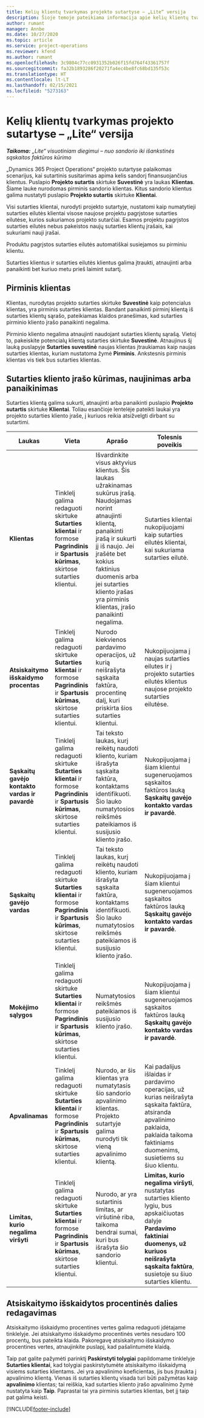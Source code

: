 ```yaml
---
title: Kelių klientų tvarkymas projekto sutartyse – „Lite“ versija
description: Šioje temoje pateikiama informacija apie kelių klientų tvarkymą projekto sutartyse.
author: rumant
manager: Annbe
ms.date: 10/27/2020
ms.topic: article
ms.service: project-operations
ms.reviewer: kfend
ms.author: rumant
ms.openlocfilehash: 3c9804c77cc0931352b026f15fd764f43361757f
ms.sourcegitcommit: fa32b1893286f20271fa4ec4be8fc68bd135f53c
ms.translationtype: HT
ms.contentlocale: lt-LT
ms.lasthandoff: 02/15/2021
ms.locfileid: "5273163"
---
```

# <a name="manage-multiple-customers-on-project-contracts---lite"></a>Kelių klientų tvarkymas projekto sutartyse – „Lite“ versija

_**Taikoma:** „Lite“ visuotiniam diegimui – nuo sandorio iki išankstinės sąskaitos faktūros kūrimo_

„Dynamics 365 Project Operations“ projekto sutartyse palaikomas scenarijus, kai sutartinis susitarimas apima kelis sandorį finansuojančius klientus. Puslapio **Projekto sutartis** skirtuke **Suvestinė** yra laukas **Klientas**. Šiame lauke nurodomas pirminis sandorio klientas. Kitus sandorio klientus galima nustatyti puslapio **Projekto sutartis** skirtuke **Klientai**.

Visi sutarties klientai, nurodyti projekto sutartyje, nustatomi kaip numatytieji sutarties eilutės klientai visose naujose projektu pagrįstose sutarties eilutėse, kurios sukuriamos projekto sutarčiai. Esamos projektu pagrįstos sutarties eilutės nebus pakeistos naujų sutarties klientų įrašais, kai sukuriami nauji įrašai.

Produktu pagrįstos sutarties eilutės automatiškai susiejamos su pirminiu klientu.

Sutarties klientus ir sutarties eilutės klientus galima įtraukti, atnaujinti arba panaikinti bet kuriuo metu prieš laimint sutartį.

## <a name="primary-customer"></a>Pirminis klientas

Klientas, nurodytas projekto sutarties skirtuke **Suvestinė** kaip potencialus klientas, yra pirminis sutarties klientas. Bandant panaikinti pirminį klientą iš sutarties klientų sąrašo, pateikiamas klaidos pranešimas, kad sutarties pirminio kliento įrašo panaikinti negalima.

Pirminio kliento negalima atnaujinti naudojant sutarties klientų sąrašą. Vietoj to, pakeiskite potencialų klientą sutarties skirtuke **Suvestinė**. Atnaujinus šį lauką puslapyje **Sutarties suvestinė** naujas klientas įtraukiamas kaip naujas sutarties klientas, kuriam nustatoma žymė **Pirminis**. Ankstesnis pirminis klientas vis tiek bus sutarties klientas.

## <a name="create-update-or-delete-a-contract-customer-record"></a>Sutarties kliento įrašo kūrimas, naujinimas arba panaikinimas

Sutarties klientą galima sukurti, atnaujinti arba panaikinti puslapio **Projekto sutartis** skirtuke **Klientai**. Toliau esančioje lentelėje pateikti laukai yra projekto sutarties kliento įraše, į kuriuos reikia atsižvelgti dirbant su sutartimi.

| Laukas | Vieta | Aprašo | Tolesnis poveikis |
| --- | --- | --- | --- |
| **Klientas** | Tinklelį galima redaguoti skirtuke **Sutarties klientai** ir formose **Pagrindinis** ir **Spartusis kūrimas**, skirtose sutarties klientui. | Išvardinkite visus aktyvius klientus. Šis laukas užrakinamas sukūrus įrašą. Naudojamas norint atnaujinti klientą, panaikinti įrašą ir sukurti jį iš naujo. Jei įrašėte bet kokius faktinius duomenis arba jei sutarties kliento įrašas yra pirminis klientas, įrašo panaikinti negalima. | Sutarties klientai nukopijuojami kaip sutarties eilutės klientai, kai sukuriama sutarties eilutė. |
| **Atsiskaitymo išskaidymo procentas** | Tinklelį galima redaguoti skirtuke **Sutarties klientai** ir formose **Pagrindinis** ir **Spartusis kūrimas**, skirtose sutarties klientui. | Nurodo kiekvienos pardavimo operacijos, už kurią neišrašyta sąskaita faktūra, procentinę dalį, kuri priskirta šios sutarties klientui. | Nukopijuojama į naujas sutarties eilutes ir į projekto sutarties eilutės klientus naujose projekto sutarties eilutėse. |
| **Sąskaitų gavėjo kontakto vardas ir pavardė** | Tinklelį galima redaguoti skirtuke **Sutarties klientai** ir formose **Pagrindinis** ir **Spartusis kūrimas**, skirtose sutarties klientui. | Tai teksto laukas, kurį reikėtų naudoti kliento, kuriam išrašyta sąskaita faktūra, kontaktams identifikuoti. Šio lauko numatytosios reikšmės pateikiamos iš susijusio kliento įrašo. | Nukopijuojama į šiam klientui sugeneruojamos sąskaitos faktūros lauką **Sąskaitų gavėjo kontakto vardas ir pavardė**. |
| **Sąskaitų gavėjo vardas** | Tinklelį galima redaguoti skirtuke **Sutarties klientai** ir formose **Pagrindinis** ir **Spartusis kūrimas**, skirtose sutarties klientui. | Tai teksto laukas, kurį reikėtų naudoti kliento, kuriam išrašyta sąskaita faktūra, kontaktams identifikuoti. Šio lauko numatytosios reikšmės pateikiamos iš susijusio kliento įrašo. | Nukopijuojama į šiam klientui sugeneruojamos sąskaitos faktūros lauką **Sąskaitų gavėjo kontakto vardas ir pavardė**. |
| **Mokėjimo sąlygos** | Tinklelį galima redaguoti skirtuke **Sutarties klientai** ir formose **Pagrindinis** ir **Spartusis kūrimas**, skirtose sutarties klientui. | Numatytosios reikšmės pateikiamos iš susijusio kliento įrašo. | Nukopijuojama į šiam klientui sugeneruojamos sąskaitos faktūros lauką **Sąskaitų gavėjo kontakto vardas ir pavardė**. |
| **Apvalinamas** | Tinklelį galima redaguoti skirtuke **Sutarties klientai** ir formose **Pagrindinis** ir **Spartusis kūrimas**, skirtose sutarties klientui. | Nurodo, ar šis klientas yra numatytasis šio sandorio apvalinimo klientas. Projekto sutartyje galima nurodyti tik vieną apvalinimo klientą. | Kai padalijus išlaidas ir pardavimo operacijas, už kurias neišrašyta sąskaita faktūra, atsiranda apvalinimo paklaida, paklaida taikoma faktiniams duomenims, susietiems su šiuo klientu. |
| **Limitas, kurio negalima viršyti** | Tinklelį galima redaguoti skirtuke **Sutarties klientai** ir formose **Pagrindinis** ir **Spartusis kūrimas**, skirtose sutarties klientui. | Nurodo, ar yra sutartinis limitas, ar viršutinė riba, taikoma bendrai sumai, kuri bus išrašyta šio sandorio klientui. | **Limitas, kurio negalima viršyti**, nustatytas sutarties kliento lygiu, bus apskaičiuotas dalyje **Pardavimo faktiniai duomenys, už kuriuos neišrašyta sąskaita faktūra**, susietoje su šiuo sutarties klientu. |

## <a name="edit-billing-split-percentages"></a>Atsiskaitymo išskaidytos procentinės dalies redagavimas

Atsiskaitymo išskaidymo procentines vertes galima redaguoti įdėtajame tinklelyje. Jei atsiskaitymo išskaidymo procentinės vertės nesudaro 100 procentų, bus pateikta klaida. Pakoregavę atsiskaitymo išskaidymo procentines vertes, atnaujinkite puslapį, kad pašalintumėte klaidą.

Taip pat galite pažymėti parinktį **Paskirstyti tolygiai** papildomame tinklelyje **Sutarties klientai**, kad tolygiai paskirstytumėte atsiskaitymo išskaidymą visiems sutarties klientams. Jei yra apvalinimo koeficientas, jis bus įtraukta į apvalinimo klientą. Vienas iš sutarties klientų visada turi būti pažymėtas kaip **apvalinimo** klientas; tai reiškia, kad sutarties kliento įrašo apvalinimo žymė nustatyta kaip **Taip**. Paprastai tai yra pirminis sutarties klientas, bet jį taip pat galima keisti.


[!INCLUDE[footer-include](../../includes/footer-banner.md)]